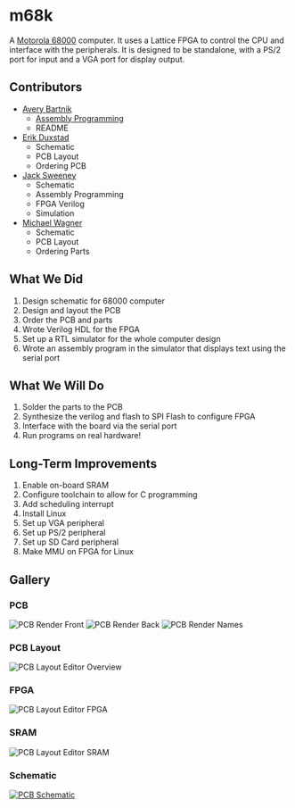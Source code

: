 # m68k
A [Motorola 68000](https://en.wikipedia.org/wiki/Motorola_68000) computer. It uses a Lattice FPGA to control the CPU and interface with the peripherals. It is designed to be standalone, with a PS/2 port for input and a VGA port for display output. 
## Contributors
* [Avery Bartnik](https://github.com/Jythonscript)
  * [Assembly Programming](https://github.com/annoyatron255/m68k/blob/master/src/init.s)
  * README
* [Erik Duxstad](https://github.com/eduxstad)
  * Schematic
  * PCB Layout
  * Ordering PCB
* [Jack Sweeney](https://github.com/annoyatron255)
  * Schematic
  * Assembly Programming
  * FPGA Verilog
  * Simulation
* [Michael Wagner](https://github.com/MDW01)
  * Schematic
  * PCB Layout
  * Ordering Parts
## What We Did
1. Design schematic for 68000 computer
2. Design and layout the PCB
3. Order the PCB and parts
4. Wrote Verilog HDL for the FPGA
5. Set up a RTL simulator for the whole computer design
6. Wrote an assembly program in the simulator that displays text using the serial port
## What We Will Do
1. Solder the parts to the PCB
2. Synthesize the verilog and flash to SPI Flash to configure FPGA
3. Interface with the board via the serial port
4. Run programs on real hardware!
## Long-Term Improvements
1. Enable on-board SRAM
2. Configure toolchain to allow for C programming
3. Add scheduling interrupt
4. Install Linux
5. Set up VGA peripheral
6. Set up PS/2 peripheral
7. Set up SD Card peripheral
8. Make MMU on FPGA for Linux
## Gallery
### PCB
![PCB Render Front](img/m68k_render1.png)
![PCB Render Back](img/m68k_render2.png)
![PCB Render Names](img/m68k_render3.png)
### PCB Layout 
![PCB Layout Editor Overview](img/m68k_pcb1.png)
### FPGA
![PCB Layout Editor FPGA](img/m68k_pcb2.png)
### SRAM
![PCB Layout Editor SRAM](img/m68k_pcb3.png)
### Schematic
[![PCB Schematic](img/m68k_schematic.png)](https://github.com/annoyatron255/m68k/blob/master/pcb/m68k.pdf)
